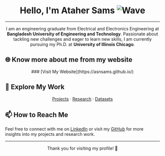 <head>
  <meta name="google-site-verification" content="f1kc537pLQWwNrtbOFQzxqRoQa5kd11JfufzfnZjf-w" />
</head>

<div align="center">

# Hello, I'm Ataher Sams ![Wave](https://media.giphy.com/media/hvRJCLFzcasrR4ia7z/giphy.gif)

---

I am an engineering graduate from Electrical and Electronics Engineering at **Bangladesh University of Engineering and Technology**. Passionate about tackling new challenges and eager to learn new skills, I am currently pursuing my Ph.D. at **University of Illinois Chicago**.

</div>

## 🌐 Know more about me from my website

<div align="center">
  ### [Visit My Website](https://asnsams.github.io/)
</div>

## 🚀 Explore My Work

<div align="center">

[Projects](https://asnsams.github.io/Academic-Projects.html) · 
[Research](https://asnsams.github.io/Publications.html) · 
[Datasets](https://asnsams.github.io/Dataset-and-Tools.html)

</div>

## 📫 How to Reach Me

Feel free to connect with me on [LinkedIn](https://www.linkedin.com/in/ataher-sams/) or visit my [GitHub](https://github.com/asnsams) for more insights into my projects and research work.

---

<div align="center">

Thank you for visiting my profile! 🌟

</div>

